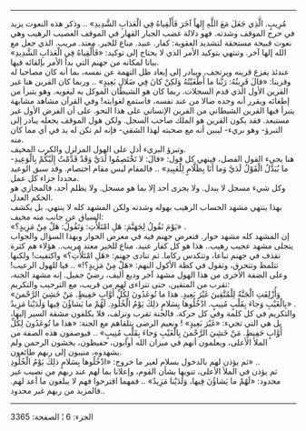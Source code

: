 ------------------------------------------------------------------------

مُرِيبٍ. الَّذِي جَعَلَ مَعَ اللَّهِ إِلهاً آخَرَ فَأَلْقِياهُ فِي الْعَذابِ الشَّدِيدِ» .. وذكر هذه
النعوت يزيد في حرج الموقف وشدته. فهو دلالة غضب الجبار القهار في الموقف
العصيب الرهيب وهي نعوت قبيحة مستحقة لتشديد العقوبة: كفار. عنيد. مناع
للخير. معتد. مريب. الذي جعل مع الله إلها آخر. وتنتهي بتوكيد الأمر الذي
لا يحتاج إلى توكيد: «فَأَلْقِياهُ فِي الْعَذابِ الشَّدِيدِ» بيانا لمكانه من جهنم التي
بدأ الأمر بإلقائه فيها.  
عندئذ يفزع قرينه ويرتجف، ويبادر إلى إبعاد ظل التهمة عن نفسه، بما أنه كان
مصاحبا له وقرينا: «قالَ قَرِينُهُ: رَبَّنا ما أَطْغَيْتُهُ وَلكِنْ كانَ فِي ضَلالٍ بَعِيدٍ» ..
وربما كان القرين هنا غير القرين الأول الذي قدم السجلات. ربما كان هو
الشيطان الموكل به ليغويه. وهو يتبرأ من إطغائه ويقرر أنه وجده ضالا من عند
نفسه، فاستمع لغوايته! وفي القرآن مشاهد مشابهة يتبرأ فيها القرين الشيطاني
من القرين الإنساني على هذا النحو. على أن الفرض الأول غير مستبعد. فقد
يكون القرين هو الملك صاحب السجل. ولكن هول الموقف يجعله يبادر إلى التبرؤ-
وهو بريء- ليبين أنه مع صحبته لهذا الشقي- فإنه لم تكن له يد في أي مما كان
منه.  
وتبرؤ البريء أدل على الهول المزلزل والكرب المخيف.  
هنا يجيء القول الفصل، فينهي كل قول: «قالَ: لا تَخْتَصِمُوا لَدَيَّ وَقَدْ قَدَّمْتُ إِلَيْكُمْ
بِالْوَعِيدِ- ما يُبَدَّلُ الْقَوْلُ لَدَيَّ وَما أَنَا بِظَلَّامٍ لِلْعَبِيدِ» .. فالمقام ليس مقام
اختصام. وقد سبق الوعيد محددا جزاء كل عمل.  
وكل شيء مسجل لا يبدل. ولا يجزى أحد إلا بما هو مسجل. ولا يظلم أحد،
فالمجازي هو الحكم العدل.  
بهذا ينتهي مشهد الحساب الرهيب بهوله وشدته ولكن المشهد كله لا ينتهي. بل
يكشف السياق عن جانب منه مخيف:  
«يَوْمَ نَقُولُ لِجَهَنَّمَ: هَلِ امْتَلَأْتِ: وَتَقُولُ: هَلْ مِنْ مَزِيدٍ؟» .  
إن المشهد كله مشهد حوار. فتعرض جهنم فيه في معرض الحوار وبهذا السؤال
والجواب يتجلى مشهد عجيب رهيب.. هذا هو كل كفار عنيد. مناع للخير معتد
مريب.. هؤلاء هم كثرة تقذف في جهنم تباعا، وتتكدس ركاما. ثم تنادى جهنم:
«هَلِ امْتَلَأْتِ؟» واكتفيت! ولكنها تتلمظ وتتحرق، وتقول في كظة الأكول النهم:
«هَلْ مِنْ مَزِيدٍ؟!» .. فيا للهول الرعيب! وعلى الضفة الأخرى من هذا الهول مشهد
آخر وديع أليف، رضيّ جميل. إنه مشهد الجنة، تقرب من المتقين، حتى تتراءى لهم
من قريب، مع الترحيب والتكريم:  
«وَأُزْلِفَتِ الْجَنَّةُ لِلْمُتَّقِينَ غَيْرَ بَعِيدٍ. هذا ما تُوعَدُونَ لِكُلِّ أَوَّابٍ حَفِيظٍ. مَنْ خَشِيَ
الرَّحْمنَ بِالْغَيْبِ وَجاءَ بِقَلْبٍ مُنِيبٍ. ادْخُلُوها بِسَلامٍ ذلِكَ يَوْمُ الْخُلُودِ. لَهُمْ ما يَشاؤُنَ
فِيها وَلَدَيْنا مَزِيدٌ» .  
والتكريم في كل كلمة وفي كل حركة. فالجنة تقرب وتزلف، فلا يكلفون مشقة
السير إليها، بل هي التي تجيء: «غَيْرَ بَعِيدٍ» ! ونعيم الرضى يتلقاهم مع الجنة:
«هذا ما تُوعَدُونَ لِكُلِّ أَوَّابٍ حَفِيظٍ. مَنْ خَشِيَ الرَّحْمنَ بِالْغَيْبِ وَجاءَ بِقَلْبٍ مُنِيبٍ» ..
فيوصفون هذه الصفة من الملأ الأعلى، ويعلمون أنهم في ميزان الله أوابون،
حفيظون، يخشون الرحمن ولم يشهدوه، منيبون إلى ربهم طائعون.  
ثم يؤذن لهم بالدخول بسلام لغير ما خروج: «ادْخُلُوها بِسَلامٍ ذلِكَ يَوْمُ الْخُلُودِ»
..  
ثم يؤذن في الملأ الأعلى، تنويها بشأن القوم، وإعلانا بما لهم عند ربهم من
نصيب غير محدود: «لَهُمْ ما يَشاؤُنَ فِيها، وَلَدَيْنا مَزِيدٌ» .. فمهما اقترحوا فهم لا
يبلغون ما أعد لهم. فالمزيد من ربهم غير محدود..

------------------------------------------------------------------------

الجزء: 6 ¦ الصفحة: 3365
